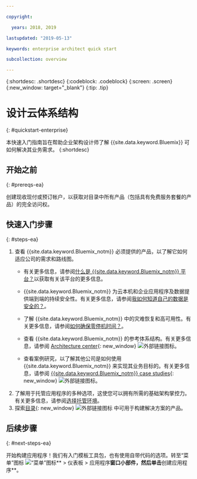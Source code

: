```yaml
---

copyright:

  years: 2018, 2019

lastupdated: "2019-05-13"

keywords: enterprise architect quick start

subcollection: overview

---
```


{:shortdesc: .shortdesc}
{:codeblock: .codeblock}
{:screen: .screen}
{:new_window: target="_blank"}
{:tip: .tip}

# 设计云体系结构
{: #quickstart-enterprise}

本快速入门指南旨在帮助企业架构设计师了解 {{site.data.keyword.Bluemix}} 可如何解决其业务需求。
{:shortdesc}

## 开始之前
{: #prereqs-ea}

创建现收现付或预订帐户，以获取对目录中所有产品（包括具有免费服务套餐的产品）的完全访问权。 

## 快速入门步骤
{: #steps-ea}

1. 查看 {{site.data.keyword.Bluemix_notm}} 必须提供的产品，以了解它如何适应公司的需求和路线图。 
    * 有关更多信息，请参阅[什么是 {{site.data.keyword.Bluemix_notm}} 平台？](/docs/overview?topic=overview-whatis-platform)以获取有关该平台的更多信息。
    * {{site.data.keyword.Bluemix_notm}} 为云本机和企业应用程序及数据提供端到端的持续安全性。有关更多信息，请参阅[我如何知道自己的数据是安全的？](/docs/overview?topic=overview-security)。
 
    * 了解 {{site.data.keyword.Bluemix_notm}} 中的灾难恢复和高可用性。有关更多信息，请参阅[如何确保零停机时间？](/docs/overview?topic=overview-zero-downtime)。

    * 查看 {{site.data.keyword.Bluemix_notm}} 的参考体系结构。有关更多信息，请参阅 [Architecture center](https://www.ibm.com/cloud/garage/architectures){: new_window} ![外部链接图标](../icons/launch-glyph.svg)。 
    * 查看案例研究，以了解其他公司是如何使用 {{site.data.keyword.Bluemix_notm}} 来实现其业务目标的。有关更多信息，请参阅 [{{site.data.keyword.Bluemix_notm}} case studies](https://www.ibm.com/cloud-computing/bluemix/case-studies){: new_window} ![外部链接图标](../icons/launch-glyph.svg)。 
2. 了解用于托管应用程序的多种选项，这使您可以拥有所需的基础架构掌控力。有关更多信息，请参阅[选择托管环境](/docs/apps/tutorials?topic=creating-apps-hosting)。
3. 探索[目录](https://cloud.ibm.com/catalog){: new_window} ![外部链接图标](../icons/launch-glyph.svg) 中可用于构建解决方案的产品。

## 后续步骤
{: #next-steps-ea}

开始构建应用程序！我们有入门模板工具包，也有使用自带代码的选项。转至“菜单”图标 ![“菜单”图标](../icons/icon_hamburger.svg)** > 仪表板 > 应用程序**窗口小部件，然后单击**创建应用程序**。

